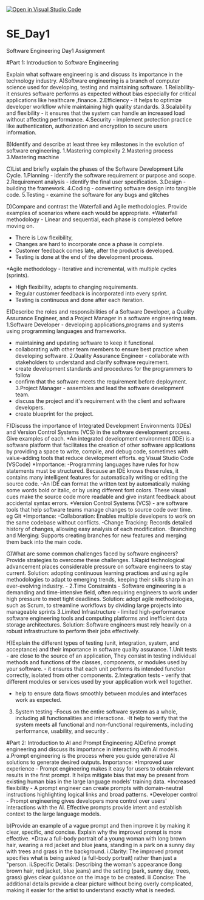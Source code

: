 [![Open in Visual Studio Code](https://classroom.github.com/assets/open-in-vscode-2e0aaae1b6195c2367325f4f02e2d04e9abb55f0b24a779b69b11b9e10269abc.svg)](https://classroom.github.com/online_ide?assignment_repo_id=18364162&assignment_repo_type=AssignmentRepo)
# SE_Day1
Software Engineering Day1 Assignment

#Part 1: Introduction to Software Engineering

Explain what software engineering is and discuss its importance in the technology industry.
A)Software engineering is a branch of computer science used for developing, testing and maintaining software.
1.Reliability- it ensures software performs as expected without bias especially for critical applications like healthcare ,finance. 
2.Efficiency - it helps to optimize developer workflow while maintaining high quality standards.
3.Scalability and flexibility - it ensures that the system can handle an increased load without affecting performance.
4.Security - implement protection practice like authentication, authorization and encryption to secure users information. 

B)Identify and describe at least three key milestones in the evolution of software engineering.
1.Mastering complexity
2.Mastering process
3.Mastering machine

C)List and briefly explain the phases of the Software Development Life Cycle.
 1.Planning - identify the software requirement or purpose and scope.
 2.Requirement analysis - identify the final user specification. 
 3.Design - building the framework. 
 4.Coding - converting software design into tangible code.
 5.Testing - examine the software for any bugs and glitches

D)Compare and contrast the Waterfall and Agile methodologies. Provide examples of scenarios where each would be appropriate.
*Waterfall methodology - Linear and sequential, each phase is completed before moving on. 
- There is Low flexibility,
- Changes are hard to incorporate once a phase is complete.
- Customer feedback comes late, after the product is developed.
- Testing is done at the end of the development process.

*Agile methodology - Iterative and incremental, with multiple cycles (sprints). 
- High flexibility, adapts to changing requirements. 
- Regular customer feedback is incorporated into every sprint. 
- Testing is continuous and done after each iteration.

E)Describe the roles and responsibilities of a Software Developer, a Quality Assurance Engineer, and a Project Manager in a software engineering team.
1.Software Developer - developing applications,programs and systems using programming languages and frameworks.
 - maintaining and updating software to keep it functional. 
- collaborating with other team members to ensure best practice when developing software.
2.Quality Assurance Engineer - collaborate with stakeholders to understand and clarify software requirement.
 - create development standards and procedures for the programmers to follow
 - confirm that the software meets the requirement before deployment. 
3.Project Manager - assembles and lead the software development team.
 - discuss the project and it's requirement with the client and software developers.
 - create blueprint for the project.

F)Discuss the importance of Integrated Development Environments (IDEs) and Version Control Systems (VCS) in the software development process. Give examples of each.
*An integrated development environment (IDE) is a software platform that facilitates the creation of other software applications by providing a space to write, compile, and debug code, sometimes with value-adding tools that reduce development efforts. eg Visual Studio Code (VSCode)
*Importance:
-Programming languages have rules for how statements must be structured. Because an IDE knows these rules, it contains many intelligent features for automatically writing or editing the source code.
-An IDE can format the written text by automatically making some words bold or italic, or by using different font colors. These visual cues make the source code more readable and give instant feedback about accidental syntax errors.
*Version Control Systems (VCS) - are software tools that help software teams manage changes to source code over time. eg Git
*Importance:
-Collaboration: Enables multiple developers to work on the same codebase without conflicts.
-Change Tracking: Records detailed history of changes, allowing easy analysis of each modification. 
-Branching and Merging: Supports creating branches for new features and merging them back into the main code.

G)What are some common challenges faced by software engineers? Provide strategies to overcome these challenges.
1.Rapid technological advancement places considerable pressure on software engineers to stay current.
 Solution: adopting continuous learning practices and using agile methodologies to adapt to emerging trends, keeping their skills sharp in an ever-evolving industry. -
2.Time Constraints - Software engineering is a demanding and time-intensive field, often requiring engineers to work under high pressure to meet tight deadlines.
 Solution: adopt agile methodologies, such as Scrum, to streamline workflows by dividing large projects into manageable sprints 
3.Limited Infrastructure - limited high-performance software engineering tools and computing platforms and inefficient data storage architectures. 
 Solution: Software engineers must rely heavily on a robust infrastructure to perform their jobs effectively.

H)Explain the different types of testing (unit, integration, system, and acceptance) and their importance in software quality assurance.
1.Unit tests - are close to the source of an application, They consist in testing individual methods and functions of the classes, components, or modules used by your software. - it ensures that each unit performs its intended function correctly, isolated from other components.
2.Integration tests - verify that different modules or services used by your application work well together.
 - help to ensure data flows smoothly between modules and interfaces work as expected.
3. System testing -Focus on the entire software system as a whole, including all functionalities and interactions.
 -It help to verify that the system meets all functional and non-functional requirements, including performance, usability, and security .



#Part 2: Introduction to AI and Prompt Engineering
A)Define prompt engineering and discuss its importance in interacting with AI models.
a.Prompt engineering  is the process where you guide generative AI solutions to generate desired outputs.
Importance:
*Improved user experience - Prompt engineering makes it easy for users to obtain relevant results in the first prompt. It helps mitigate bias that may be present from existing human bias in the large language models’ training data.
*Increased flexibility - A prompt engineer can create prompts with domain-neutral instructions highlighting logical links and broad patterns.
*Developer control - Prompt engineering gives developers more control over users' interactions with the AI. Effective prompts provide intent and establish context to the large language models.

b)Provide an example of a vague prompt and then improve it by making it clear, specific, and concise. Explain why the improved prompt is more effective.
*Draw a full-body portrait of a young woman with long brown hair, wearing a red jacket and blue jeans, standing in a park on a sunny day with trees and grass in the background.
i.Clarity: The improved prompt specifies what is being asked (a full-body portrait) rather than just a "person.
ii.Specific Details: Describing the woman's appearance (long brown hair, red jacket, blue jeans) and the setting (park, sunny day, trees, grass) gives clear guidance on the image to be created.
iii.Concise: The additional details provide a clear picture without being overly complicated, making it easier for the artist to understand exactly what is needed.

